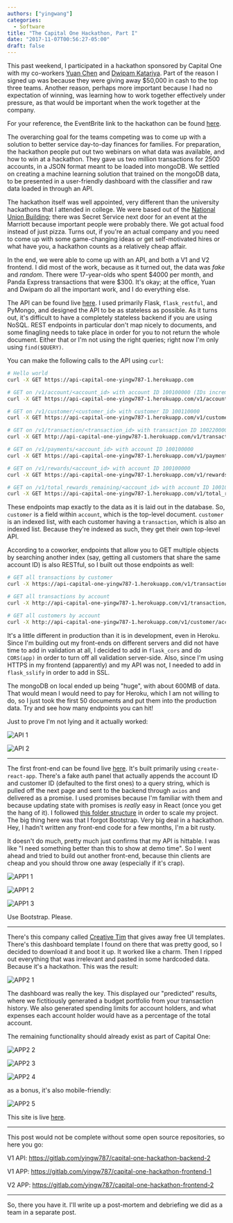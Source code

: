 ```yaml
---
authors: ["yingwang"]
categories:
  - Software
title: "The Capital One Hackathon, Part I"
date: "2017-11-07T00:56:27-05:00"
draft: false
---
```


This past weekend, I participated in a hackathon sponsored by Capital One with my co-workers [Yuan Chen](https://github.com/chenyuan920911) and [Dwipam Katariya](https://github.com/dwipam). Part of the reason I signed up was because they were giving away $50,000 in cash to the top three teams. Another reason, perhaps more important because I had no expectation of winning, was learning how to work together effectively under pressure, as that would be important when the work together at the company.

For your reference, the EventBrite link to the hackathon can be found [here](https://www.eventbrite.com/e/capital-one-code-fam-hackathon-tickets-38116917727#).

The overarching goal for the teams competing was to come up with a solution to better service day-to-day finances for families. For preparation, the hackathon people put out two webinars on what data was available, and how to win at a hackathon. They gave us two million transactions for 2500 accounts, in a JSON format meant to be loaded into mongoDB. We settled on creating a machine learning solution that trained on the mongoDB data, to be presented in a user-friendly dashboard with the classifier and raw data loaded in through an API.

The hackathon itself was well appointed, very different than the university hackathons that I attended in college. We were based out of the [National Union Building](https://www.nationalunionbuilding.com/); there was Secret Service next door for an event at the Marriott because important people were probably there. We got actual food instead of just pizza. Turns out, if you're an actual company and you need to come up with some game-changing ideas or get self-motivated hires or what have you, a hackathon counts as a relatively cheap affair.

In the end, we were able to come up with an API, and both a V1 and V2 frontend. I did most of the work, because as it turned out, the data was *fake* and *random*. There were 17-year-olds who spent \$4000 per month, and Panda Express transactions that were \$300. It's okay; at the office, Yuan and Dwipam do all the important work, and I do everything else.

The API can be found live [here](api-capital-one-yingw787-1.herokuapp.com). I used primarily Flask, `flask_restful`, and PyMongo, and designed the API to be as stateless as possible. As it turns out, it's difficult to have a completely stateless backend if you are using NoSQL. REST endpoints in particular don't map nicely to documents, and some finagling needs to take place in order for you to not return the whole document. Either that or I'm not using the right queries; right now I'm only using `find($QUERY)`.

You can make the following calls to the API using `curl`:

```bash
# Hello world
curl -X GET https://api-capital-one-yingw787-1.herokuapp.com

# GET on /v1/account/<account_id> with account ID 100100000 (IDs increment the latter 1, so next account ID in order would be 100200000)
curl -X GET https://api-capital-one-yingw787-1.herokuapp.com/v1/account/100100000

# GET on /v1/customer/<customer_id> with customer ID 100110000
curl -X GET https://api-capital-one-yingw787-1.herokuapp.com/v1/customer/100110000

# GET on /v1/transaction/<transaction_id> with transaction ID 1002200003
curl -X GET http://api-capital-one-yingw787-1.herokuapp.com/v1/transaction/100220003

# GET on /v1/payments/<account_id> with account ID 100100000
curl -X GET https://api-capital-one-yingw787-1.herokuapp.com/v1/payments/100100000

# GET on /v1/rewards/<account_id> with account ID 100100000
curl -X GET https://api-capital-one-yingw787-1.herokuapp.com/v1/rewards/100100000

# GET on /v1/total_rewards_remaining/<account_id> with account ID 100100000
curl -X GET https://api-capital-one-yingw787-1.herokuapp.com/v1/total_rewards_remaining/100100000
```

These endpoints map exactly to the data as it is laid out in the database. So, `customer` is a field within `account`, which is the top-level document. `customer` is an indexed list, with each customer having a `transaction`, which is also an indexed list. Because they're indexed as such, they get their own top-level API.

According to a coworker, endpoints that allow you to GET multiple objects by searching another index (say, getting all customers that share the same account ID) is also RESTful, so I built out those endpoints as well:

```bash
# GET all transactions by customer
curl -X https://api-capital-one-yingw787-1.herokuapp.com/v1/transaction/customer/100110000

# GET all transactions by account
curl -X http://api-capital-one-yingw787-1.herokuapp.com/v1/transaction/account/100100000

# GET all customers by account
curl -X http://api-capital-one-yingw787-1.herokuapp.com/v1/customer/account/100100000
```

It's a little different in production than it is in development, even in Heroku. Since I'm building out my front-ends on different servers and did not have time to add in validation at all, I decided to add in `flask_cors` and do `CORS(app)` in order to turn off all validation server-side. Also, since I'm using HTTPS in my frontend (apparently) and my API was not, I needed to add in `flask_sslify` in order to add in SSL.

The mongoDB on local ended up being "huge", with about 600MB of data. That would mean I would need to pay for Heroku, which I am not willing to do, so I just took the first 50 documents and put them into the production data. Try and see how many endpoints you can hit!

Just to prove I'm not lying and it actually worked:

![API 1](/img/posts/2017/11/07/capital_one_hackathon_1.png)

![API 2](/img/posts/2017/11/07/capital_one_hackathon_2.png)

___

The first front-end can be found live [here](https://app-capital-one-yingw787-1.herokuapp.com/). It's built primarily using `create-react-app`. There's a fake auth panel that actually appends the account ID and customer ID (defaulted to the first ones) to a query string, which is pulled off the next page and sent to the backend through `axios` and delivered as a promise. I used promises because I'm familiar with them and because updating state with promises is *really* easy in React (once you get the hang of it). I followed [this folder structure](https://hackernoon.com/the-100-correct-way-to-structure-a-react-app-or-why-theres-no-such-thing-3ede534ef1ed) in order to scale my project. The big thing here was that I forgot Bootstrap. Very big deal in a hackathon. Hey, I hadn't written any front-end code for a few months, I'm a bit rusty.

It doesn't do much, pretty much just confirms that my API is hittable. I was like "I need something better than this to show at demo time". So I went ahead and tried to build out another front-end, because thin clients are cheap and you should throw one away (especially if it's crap).

![APP1 1](/img/posts/2017/11/07/capital_one_hackathon_3.png)

![APP1 2](/img/posts/2017/11/07/capital_one_hackathon_4.png)

![APP1 3](/img/posts/2017/11/07/capital_one_hackathon_5.png)

Use Bootstrap. Please.

___

There's this company called [Creative Tim](https://www.creative-tim.com/) that gives away free UI templates. There's this dashboard template I found on there that was pretty good, so I decided to download it and boot it up. It worked like a charm. Then I ripped out everything that was irrelevant and pasted in some hardcoded data. Because it's a hackathon. This was the result:

![APP2 1](/img/posts/2017/11/07/capital_one_hackathon_6.png)

The dashboard was really the key. This displayed our "predicted" results, where we fictitiously generated a budget portfolio from your transaction history. We also generated spending limits for account holders, and what expenses each account holder would have as a percentage of the total account.

The remaining functionality should already exist as part of Capital One:

![APP2 2](/img/posts/2017/11/07/capital_one_hackathon_7.png)

![APP2 3](/img/posts/2017/11/07/capital_one_hackathon_8.png)

![APP2 4](/img/posts/2017/11/07/capital_one_hackathon_9.png)

as a bonus, it's also mobile-friendly:

![APP2 5](/img/posts/2017/11/07/capital_one_hackathon_10.png)

This site is live [here](app-capital-one-yingw787-2.herokuapp.com).
___

This post would not be complete without some open source repositories, so here you go:

V1 API: https://gitlab.com/yingw787/capital-one-hackathon-backend-2

V1 APP: https://gitlab.com/yingw787/capital-one-hackathon-frontend-1

V2 APP: https://gitlab.com/yingw787/capital-one-hackathon-frontend-2

___

So, there you have it. I'll write up a post-mortem and debriefing we did as a team in a separate post.
